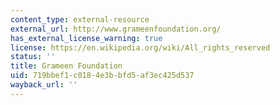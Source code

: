 ```yaml
---
content_type: external-resource
external_url: http://www.grameenfoundation.org/
has_external_license_warning: true
license: https://en.wikipedia.org/wiki/All_rights_reserved
status: ''
title: Grameen Foundation
uid: 719bbef1-c018-4e3b-bfd5-af3ec425d537
wayback_url: ''
---
```

